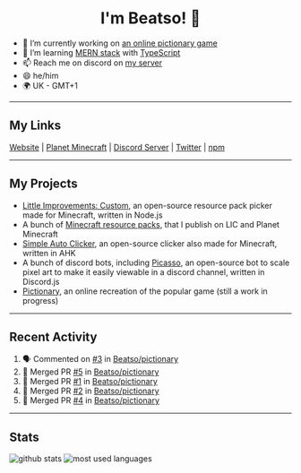 <h1 align="center">I'm Beatso! 👋</h1>

- 🔭 I’m currently working on [an online pictionary game](https://github.com/Beatso/pictionary)
- 🌱 I’m learning [MERN stack](https://www.mongodb.com/mern-stack) with [TypeScript](https://www.typescriptlang.org/)
- 📫 Reach me on discord on [my server](https://discord.gg/bNcZjFe)
- 😄 he/him
- 🌍 UK - GMT+1

---

## My Links
[Website](https://www.beatso.tk/) | 
[Planet Minecraft](https://www.planetminecraft.com/member/beatso/) |
[Discord Server](https://discord.gg/bNcZjFe) |
[Twitter](https://twitter.com/beatso_) |
[npm](https://www.npmjs.com/~beatso)

---

## My Projects
- [Little Improvements: Custom](https://github.com/LittleImprovementsCustom/LittleImprovementsCustom), an open-source resource pack picker made for Minecraft, written in Node.js
- A bunch of [Minecraft resource packs](https://www.planetminecraft.com/member/beatso/submissions/texture-packs/?morder=order_popularity), that I publish on LIC and Planet Minecraft
- [Simple Auto Clicker](https://github.com/Beatso/SimpleAutoClicker), an open-source clicker also made for Minecraft, written in AHK
- A bunch of discord bots, including [Picasso](https://github.com/Beatso/Picasso), an open-source bot to scale pixel art to make it easily viewable in a discord channel, written in Discord.js
- [Pictionary](https://github.com/Beatso/pictionary), an online recreation of the popular game (still a work in progress)

---

## Recent Activity
<!--START_SECTION:activity-->
1. 🗣 Commented on [#3](https://github.com/Beatso/pictionary/issues/3) in [Beatso/pictionary](https://github.com/Beatso/pictionary)
2. 🎉 Merged PR [#5](https://github.com/Beatso/pictionary/pull/5) in [Beatso/pictionary](https://github.com/Beatso/pictionary)
3. 🎉 Merged PR [#1](https://github.com/Beatso/pictionary/pull/1) in [Beatso/pictionary](https://github.com/Beatso/pictionary)
4. 🎉 Merged PR [#2](https://github.com/Beatso/pictionary/pull/2) in [Beatso/pictionary](https://github.com/Beatso/pictionary)
5. 🎉 Merged PR [#4](https://github.com/Beatso/pictionary/pull/4) in [Beatso/pictionary](https://github.com/Beatso/pictionary)
<!--END_SECTION:activity-->

---

## Stats
![github stats](https://github-readme-stats.vercel.app/api?username=Beatso&count_private=true&show_icons=true&hide_rank=true&title_color=f0f6fc&icon_color=8b949e&text_color=c9d1d9&bg_color=0d1117&hide_border=true "GitHub Stats")
![most used languages](https://github-readme-stats.vercel.app/api/top-langs/?username=Beatso&langs_count=3&title_color=f0f6fc&icon_color=8b949e&text_color=c9d1d9&bg_color=0d1117&hide_border=true "Most Used Languages")
